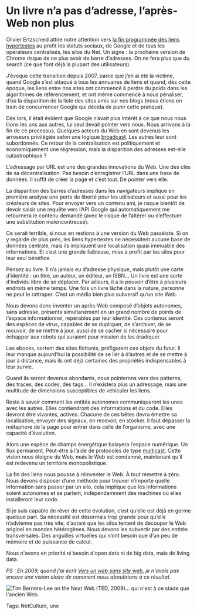 # Un livre n’a pas d’adresse, l’après-Web non plus

Olivier Ertzscheid attire notre attention vers [la fin programmée des liens hypertextes](http://affordance.typepad.com//mon_weblog/2014/05/rip-hyperlinks-and-what-we-used-to-call-the-web.html) au profit les statuts sociaux, de Google et de tous les opérateurs centralisés, les silos du Net. Un signe : la prochaine version de Chrome risque de ne plus avoir de barre d’adresses. On ne fera plus que du search (ce que font déjà la plupart des utilisateurs).<span id="more-35623"></span>

J’évoque cette transition depuis 2007, parce que j’en ai été la victime, quand Google s’est attaqué à tous les annuaires de liens et quand, dès cette époque, les liens entre nos sites ont commencé à perdre du poids dans les algorithmes de référencement, et ont même commencé à nous pénaliser, d’où la disparition de la liste des sites amis sur nos blogs (nous étions en train de concurrencer Google qui décida de punir cette pratique).

Dès lors, il était évident que Google n’avait plus intérêt à ce que nous nous liions les uns aux autres, lui seul devait pointer vers nous. Nous arrivons à la fin de ce processus. Quelques acteurs du Web en sont devenus les arroseurs privilégiés selon une logique [broadcast](http://fr.wikipedia.org/wiki/Broadcast_(informatique)). Les autres leur sont subordonnés. Ce retour de la centralisation est politiquement et économiquement une régression, mais la disparition des adresses est-elle catastrophique ?

L’adressage par URL est une des grandes innovations du Web. Une des clés de sa décentralisation. Pas besoin d’enregistrer l’URL dans une base de données. Il suffit de créer la page et c’est tout. De pointer vers elle.

La disparition des barres d’adresses dans les navigateurs implique en première analyse une perte de liberté pour les utilisateurs et aussi pour les créateurs de sites. Pour envoyer vers un contenu ami, je risque bientôt de devoir saisir une requête vers l’API Google qui automatiquement me retournera le contenu demandé (avec le risque de l’altérer ou d’effectuer une substitution malencontreuse).

Ce serait terrible, si nous en restions à une version du Web passéiste. Si on y regarde de plus près, les liens hypertextes ne nécessitent aucune base de données centrale, mais ils impliquent une localisation quasi immuable des informations. Et c’est une grande faiblesse, mise à profit par les silos pour leur seul bénéfice.

Pensez au livre. Il n’a jamais eu d’adresse physique, mais plutôt une carte d’identité : un titre, un auteur, un éditeur, un ISBN… Un livre est une sorte d’individu libre de se déplacer. Par ailleurs, il a le pouvoir d’être à plusieurs endroits en même temps. Une fois un livre lâché dans la nature, personne ne peut le rattraper. C’est un média bien plus subversif qu’un site Web.

Nous devons donc inventer un après-Web composé d’objets autonomes, sans adresse, présents simultanément en un grand nombre de points de l’espace informationnel, repérables par leur identité. Ces contenus seront des espèces de virus, capables de se dupliquer, de s’archiver, de se mouvoir, de se mettre à jour, aussi de se cacher si nécessaire pour échapper aux robots qui auraient pour mission de les éradiquer.

Les ebooks, sortent des sites flottants, préfigurent ces objets du futur. Il leur manque aujourd’hui la possibilité de se lier à d’autres et de se mettre à jour à distance, mais ils ont déjà certaines des propriétés indispensables à leur survie.

Quand ils seront devenus abondants, nous pointerons vers des patterns, des traces, des codes, des tags… Il n’existera plus un adressage, mais une multitude de dimensions susceptibles de véhiculer les liens.

Reste à savoir comment les entités autonomes communiqueront les unes avec les autres. Elles contiendront des informations et du code. Elles devront être vivantes, actives. Chacune de ces bêtes devra émettre sa localisation, envoyer des signaux, en recevoir, en stocker. Il faut dépasser la métaphore de la page pour entrer dans celle de l’organisme, avec une capacité d’évolution.

Alors une espèce de champs énergétique balayera l’espace numérique. Un flux permanent. Peut-être à l’aide de protocoles de type [multicast](http://fr.wikipedia.org/wiki/Multicast). Cette vision nous éloigne du Web, mais le Web est condamné, maintenant qu’il est redevenu un territoire monopolistique.

La fin des liens nous pousse à réinventer le Web. À tout remettre à zéro. Nous devons disposer d’une méthode pour trouver n’importe quelle information sans passer par un silo, cela implique que les informations soient autonomes et se parlent, indépendamment des machines où elles installeront leur code.

Si je suis capable de rêver de cette évolution, c’est qu’elle est déjà en germe quelque part. Sa nécessité est désormais trop grande pour qu’elle n’advienne pas très vite, d’autant que les silos tentent de découper le Web originel en mondes hétérogènes. Nous devons les subvertir par des entités transversales. Des anguilles virtuelles qui n’ont besoin que d’un peu de mémoire et de puissance de calcul.

Nous n'avons en priorité ni besoin d'open data ni de big data, mais de living data.

*PS : En 2009, quand j'ai écrit [Vers un web sans site web](http://blog.tcrouzet.com/2009/08/17/vers-un-web-sans-site-web/), je n'avais pas encore une vision claire de comment nous aboutirions à ce résultat.*

![Tim Berners-Lee on the Next Web (TED, 2009)... qui n'est à ce stade que l'ancien Web.](http://blog.tcrouzet.comhttps://tcrouzet.com/images_tc/2014/05/livingdata.png)



Tags: NetCulture, une